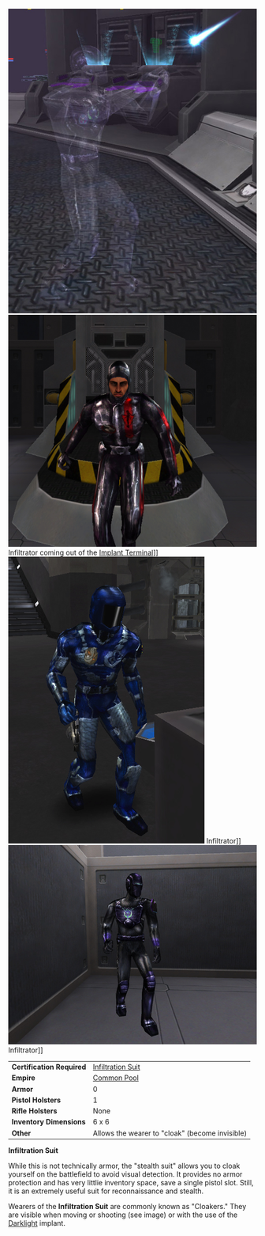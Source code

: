 ![](../images/Cloaker_firing.jpg "fig:Cloaker_firing.jpg")
![](../images/TRInfilPicture.jpg "fig:TRInfilPicture.jpg") Infiltrator coming out
of the [Implant Terminal](Implant_Terminal.md)\]\]
![](../images/NCInfiltrationSuit.jpg "fig:NCInfiltrationSuit.jpg") Infiltrator\]\]
![](../images/VS_InfilSuit.jpg "fig:VS_InfilSuit.jpg") Infiltrator\]\]

|                            |                                                          |
| -------------------------- | -------------------------------------------------------- |
| **Certification Required** | [Infiltration Suit](<Infiltration_Suit_(Certification)>) |
| **Empire**                 | [Common Pool](../terminology/Common_Pool.md)             |
| **Armor**                  | 0                                                        |
| **Pistol Holsters**        | 1                                                        |
| **Rifle Holsters**         | None                                                     |
| **Inventory Dimensions**   | 6 x 6                                                    |
| **Other**                  | Allows the wearer to "cloak" (become invisible)          |

**Infiltration Suit**

While this is not technically armor, the "stealth suit" allows you to
cloak yourself on the battlefield to avoid visual detection. It provides
no armor protection and has very littlie inventory space, save a single
pistol slot. Still, it is an extremely useful suit for reconnaissance
and stealth.

Wearers of the **Infiltration Suit** are commonly known as "Cloakers."
They are visible when moving or shooting (see image) or with the use of
the [Darklight](../implants/Darklight.md) implant.

<!--[Category:Game Items](Category:Game_Items.md)-->
<!--[Category:Armor](Category:Armor.md)-->
